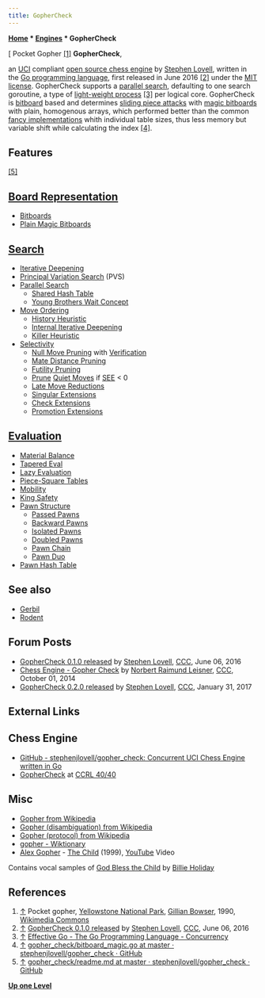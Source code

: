```yaml
---
title: GopherCheck
---
```

**[Home](Home "Home") * [Engines](Engines "Engines") * GopherCheck**

\[ Pocket Gopher <a id="cite-note-1" href="#cite-ref-1">[1]</a>
**GopherCheck**,

an [UCI](UCI "UCI") compliant [open source chess engine](Category:Open_Source "Category:Open Source") by [Stephen Lovell](index.php?title=Stephen_Lovell&action=edit&redlink=1 "Stephen Lovell (page does not exist)"), written in the [Go programming language](</Go_(Programming_Language)> "Go (Programming Language)"), first released in June 2016 <a id="cite-note-2" href="#cite-ref-2">[2]</a> under the [MIT license](Massachusetts_Institute_of_Technology#License "Massachusetts Institute of Technology").
GopherCheck supports a [parallel search](Parallel_Search "Parallel Search"), defaulting to one search goroutine, a type of [light-weight process](https://en.wikipedia.org/wiki/Light-weight_process) <a id="cite-note-3" href="#cite-ref-3">[3]</a>
per logical core. GopherCheck is [bitboard](Bitboards "Bitboards") based and determines [sliding piece attacks](Sliding_Piece_Attacks "Sliding Piece Attacks") with [magic bitboards](Magic_Bitboards "Magic Bitboards") with plain, homogenous arrays, which performed better than the common [fancy implementations](Magic_Bitboards#Fancy "Magic Bitboards") whith individual table sizes, thus less memory but variable shift while calculating the index <a id="cite-note-4" href="#cite-ref-4">[4]</a>.

## Features

<a id="cite-note-5" href="#cite-ref-5">[5]</a>

## [Board Representation](Board_Representation "Board Representation")

- [Bitboards](Bitboards "Bitboards")
- [Plain Magic Bitboards](Magic_Bitboards#Plain "Magic Bitboards")

## [Search](Search "Search")

- [Iterative Deepening](Iterative_Deepening "Iterative Deepening")
- [Principal Variation Search](Principal_Variation_Search "Principal Variation Search") (PVS)
- [Parallel Search](Parallel_Search "Parallel Search")
  - [Shared Hash Table](Shared_Hash_Table "Shared Hash Table")
  - [Young Brothers Wait Concept](Young_Brothers_Wait_Concept "Young Brothers Wait Concept")
- [Move Ordering](Move_Ordering "Move Ordering")
  - [History Heuristic](History_Heuristic "History Heuristic")
  - [Internal Iterative Deepening](Internal_Iterative_Deepening "Internal Iterative Deepening")
  - [Killer Heuristic](Killer_Heuristic "Killer Heuristic")
- [Selectivity](Selectivity "Selectivity")
  - [Null Move Pruning](Null_Move_Pruning "Null Move Pruning") with [Verification](Null_Move_Pruning#ZugzwangVerification "Null Move Pruning")
  - [Mate Distance Pruning](Mate_Distance_Pruning "Mate Distance Pruning")
  - [Futility Pruning](Futility_Pruning "Futility Pruning")
  - [Prune](Pruning "Pruning") [Quiet Moves](Quiet_Moves "Quiet Moves") if [SEE](Static_Exchange_Evaluation "Static Exchange Evaluation") \< 0
  - [Late Move Reductions](Late_Move_Reductions "Late Move Reductions")
  - [Singular Extensions](Singular_Extensions "Singular Extensions")
  - [Check Extensions](Check_Extensions "Check Extensions")
  - [Promotion Extensions](Promotions "Promotions")

## [Evaluation](Evaluation "Evaluation")

- [Material Balance](Material "Material")
- [Tapered Eval](Tapered_Eval "Tapered Eval")
- [Lazy Evaluation](Lazy_Evaluation "Lazy Evaluation")
- [Piece-Square Tables](Piece-Square_Tables "Piece-Square Tables")
- [Mobility](Mobility "Mobility")
- [King Safety](King_Safety "King Safety")
- [Pawn Structure](Pawn_Structure "Pawn Structure")
  - [Passed Pawns](Passed_Pawn "Passed Pawn")
  - [Backward Pawns](Backward_Pawn "Backward Pawn")
  - [Isolated Pawns](Isolated_Pawn "Isolated Pawn")
  - [Doubled Pawns](Doubled_Pawn "Doubled Pawn")
  - [Pawn Chain](Pawn_Chain "Pawn Chain")
  - [Pawn Duo](</Duo_Trio_Quart_(Bitboards)> "Duo Trio Quart (Bitboards)")
- [Pawn Hash Table](Pawn_Hash_Table "Pawn Hash Table")

## See also

- [Gerbil](Gerbil "Gerbil")
- [Rodent](Rodent "Rodent")

## Forum Posts

- [GopherCheck 0.1.0 released](http://www.talkchess.com/forum/viewtopic.php?t=60378) by [Stephen Lovell](index.php?title=Stephen_Lovell&action=edit&redlink=1 "Stephen Lovell (page does not exist)"), [CCC](CCC "CCC"), June 06, 2016
- [Chess Engine - Gopher Check](http://www.talkchess.com/forum/viewtopic.php?t=53903) by [Norbert Raimund Leisner](Norbert_Raimund_Leisner "Norbert Raimund Leisner"), [CCC](CCC "CCC"), October 01, 2014
- [GopherCheck 0.2.0 released](http://www.talkchess.com/forum/viewtopic.php?t=62998) by [Stephen Lovell](index.php?title=Stephen_Lovell&action=edit&redlink=1 "Stephen Lovell (page does not exist)"), [CCC](CCC "CCC"), January 31, 2017

## External Links

## Chess Engine

- [GitHub - stephenjlovell/gopher_check: Concurrent UCI Chess Engine written in Go](https://github.com/stephenjlovell/gopher_check)
- [GopherCheck](https://ccrl.chessdom.com/ccrl/4040/cgi/compare_engines.cgi?family=GopherCheck&print=Rating+list&print=Results+table&print=LOS+table&print=Ponder+hit+table&print=Eval+difference+table&print=Comopp+gamenum+table&print=Overlap+table&print=Score+with+common+opponents) at [CCRL 40/40](CCRL "CCRL")

## Misc

- [Gopher from Wikipedia](https://en.wikipedia.org/wiki/Gopher)
- [Gopher (disambiguation) from Wikipedia](<https://en.wikipedia.org/wiki/Gopher_(disambiguation)>)
- [Gopher (protocol) from Wikipedia](<https://en.wikipedia.org/wiki/Gopher_(protocol)>)
- [gopher - Wiktionary](https://en.wiktionary.org/wiki/gopher)
- [Alex Gopher](https://en.wikipedia.org/wiki/Alex_Gopher) - [The Child](https://www.discogs.com/de/Alex-Gopher-The-Child/master/89389) (1999), [YouTube](https://en.wikipedia.org/wiki/YouTube) Video

Contains vocal samples of [God Bless the Child](<https://en.wikipedia.org/wiki/God_Bless_the_Child_(Billie_Holiday_song)>) by [Billie Holiday](Category:Billie_Holiday "Category:Billie Holiday")

## References

1. <a id="cite-ref-1" href="#cite-note-1">↑</a> Pocket gopher, [Yellowstone National Park](https://en.wikipedia.org/wiki/Yellowstone_National_Park), [Gillian Bowser](https://source.colostate.edu/research-scientist-gillian-bowser-lauded-commitment-diversity-science/), 1990, [Wikimedia Commons](https://en.wikipedia.org/wiki/Wikimedia_Commons)
1. <a id="cite-ref-2" href="#cite-note-2">↑</a>  [GopherCheck 0.1.0 released](http://www.talkchess.com/forum/viewtopic.php?t=60378) by [Stephen Lovell](index.php?title=Stephen_Lovell&action=edit&redlink=1 "Stephen Lovell (page does not exist)"), [CCC](CCC "CCC"), June 06, 2016
1. <a id="cite-ref-3" href="#cite-note-3">↑</a> [Effective Go - The Go Programming Language - Concurrency](https://golang.org/doc/effective_go.html#concurrency)
1. <a id="cite-ref-4" href="#cite-note-4">↑</a> [gopher_check/bitboard_magic.go at master · stephenjlovell/gopher_check · GitHub](https://github.com/stephenjlovell/gopher_check/blob/master/bitboard_magic.go)
1. <a id="cite-ref-5" href="#cite-note-5">↑</a> [gopher_check/readme.md at master · stephenjlovell/gopher_check · GitHub](https://github.com/stephenjlovell/gopher_check/blob/master/readme.md)

**[Up one Level](Engines "Engines")**

